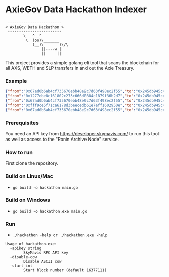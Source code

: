 # AxieGov Data Hackathon Indexer

```
 ------------------------
< AxieGov Data Hackathon >
 ------------------------
        \   ^__^
         \  (oo)\_______
            (__)\       )\/\
                ||----w |
                ||     ||

```


This project provides a simple golang cli tool that scans the blockchain for all AXS, WETH and SLP transfers in and out the Axie Treasury.

### Example

```json
{"from":"0x67ad0b6ab4cf735670ebb48e9c7d63f498ec2f55","to":"0x245db945c485b68fdc429e4f7085a1761aa4d45d","value":500000000000000000,"block":36004745}
{"from":"0x1277ebe8c161802c273c666d0884c1879f36b2d7","to":"0x245db945c485b68fdc429e4f7085a1761aa4d45d","value":84357669465561926,"block":36004746}
{"from":"0x67ad0b6ab4cf735670ebb48e9c7d63f498ec2f55","to":"0x245db945c485b68fdc429e4f7085a1761aa4d45d","value":500000000000000000,"block":36004748}
{"from":"0xfff9ce5f71ca6178d3beecedb61e7eff1602950e","to":"0x245db945c485b68fdc429e4f7085a1761aa4d45d","value":50150000000000,"block":36004749}
{"from":"0x67ad0b6ab4cf735670ebb48e9c7d63f498ec2f55","to":"0x245db945c485b68fdc429e4f7085a1761aa4d45d","value":500000000000000000,"block":36004751}
```

### Prerequisites

You need an API key from https://developer.skymavis.com/ to run this tool as well as access to the "Ronin Archive Node" service. 

### How to run

First clone the repository. 

### Build on Linux/Mac

- `go build -o hackathon main.go`

### Build on Windows

- `go build -o hackathon.exe main.go`

### Run

- `./hackathon -help or ./hackathon.exe -help`

```
Usage of hackathon.exe:
  -apikey string
        SkyMavis RPC API key
  -disable-cow
        Disable ASCII cow
  -start int
        Start block number (default 16377111)
```


